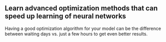 ## Learn advanced optimization methods that can speed up learning of neural networks
Having a good optimization algorithm for your model can be the difference between waiting days vs. just a few hours to get even better results.
